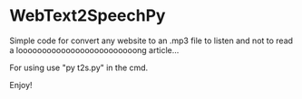 # WebText2SpeechPy

Simple code for convert any website to an .mp3 file to listen and not to read a looooooooooooooooooooooooong article...

For using use "py t2s.py" in the cmd.

Enjoy!
